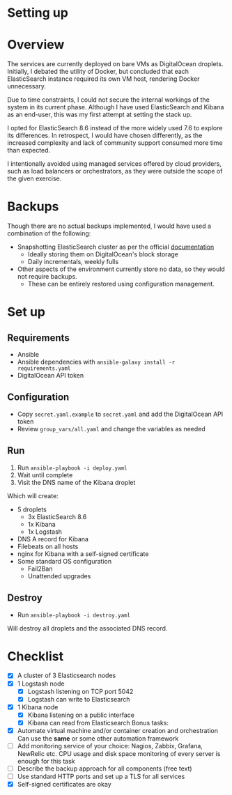 # Setting up

# Overview
The services are currently deployed on bare VMs as DigitalOcean droplets. Initially, I debated the utility of Docker, but concluded that each ElasticSearch instance required its own VM host, rendering Docker unnecessary.

Due to time constraints, I could not secure the internal workings of the system in its current phase. Although I have used ElasticSearch and Kibana as an end-user, this was my first attempt at setting the stack up.

I opted for ElasticSearch 8.6 instead of the more widely used 7.6 to explore its differences. In retrospect, I would have chosen differently, as the increased complexity and lack of community support consumed more time than expected.

I intentionally avoided using managed services offered by cloud providers, such as load balancers or orchestrators, as they were outside the scope of the given exercise.

# Backups

Though there are no actual backups implemented, I would have used a combination of the following:
- Snapshotting ElasticSearch cluster as per the official [documentation](https://www.elastic.co/guide/en/elasticsearch/reference/current/snapshot-restore.html)
    - Ideally storing them on DigitalOcean's block storage
    - Daily incrementals, weekly fulls
- Other aspects of the environment currently store no data, so they would not require backups.
    - These can be entirely restored using configuration management.

# Set up
## Requirements

- Ansible
- Ansible dependencies with `ansible-galaxy install -r requirements.yaml`
- DigitalOcean API token

## Configuration

- Copy `secret.yaml.example` to `secret.yaml` and add the DigitalOcean API token
- Review `group_vars/all.yaml` and change the variables as needed

## Run

1. Run `ansible-playbook -i deploy.yaml`
2. Wait until complete
3. Visit the DNS name of the Kibana droplet

Which will create:
- 5 droplets
    - 3x ElasticSearch 8.6
    - 1x Kibana
    - 1x Logstash
- DNS A record for Kibana
- Filebeats on all hosts
- nginx for Kibana with a self-signed certificate
- Some standard OS configuration
    - Fail2Ban
    - Unattended upgrades

## Destroy

- Run `ansible-playbook -i destroy.yaml`

Will destroy all droplets and the associated DNS record.

# Checklist
- [x] A cluster of 3 Elasticsearch nodes 
- [x] 1 Logstash node 
    - [x] Logstash listening on TCP port 5042 
    - [x] Logstash can write to Elasticsearch 
- [x] 1 Kibana node 
    - [x] Kibana listening on a public interface 
    - [x] Kibana can read from Elasticsearch 
Bonus tasks: 
- [x] Automate virtual machine and/or container creation and orchestration  Can use the **same** or some other automation framework
- [ ] Add monitoring service of your choice: Nagios, Zabbix, Grafana, NewRelic etc.  CPU usage and disk space monitoring of every server is enough for this task 
- [ ] Describe the backup approach for all components (free text)
- [ ] Use standard HTTP ports and set up a TLS for all services 
- [x] Self-signed certificates are okay 
